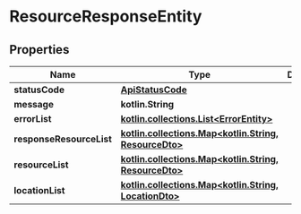 
# ResourceResponseEntity

## Properties
Name | Type | Description | Notes
------------ | ------------- | ------------- | -------------
**statusCode** | [**ApiStatusCode**](ApiStatusCode.md) |  |  [optional]
**message** | **kotlin.String** |  |  [optional]
**errorList** | [**kotlin.collections.List&lt;ErrorEntity&gt;**](ErrorEntity.md) |  |  [optional]
**responseResourceList** | [**kotlin.collections.Map&lt;kotlin.String, ResourceDto&gt;**](ResourceDto.md) |  |  [optional]
**resourceList** | [**kotlin.collections.Map&lt;kotlin.String, ResourceDto&gt;**](ResourceDto.md) |  |  [optional]
**locationList** | [**kotlin.collections.Map&lt;kotlin.String, LocationDto&gt;**](LocationDto.md) |  |  [optional]



